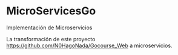 # MicroServicesGo
Implementación de Microservicios

La transformación de este proyecto https://github.com/N0HagoNada/Gocourse_Web a microservicios. 
